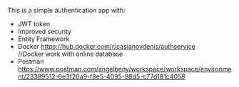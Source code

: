 This is a simple authentication app with:
- JWT token
- Improved security
- Entity Framework
- Docker https://hub.docker.com/r/casianovdenis/authservice
<br/>//Docker work with online database
- Postman https://www.postman.com/angelbeny/workspace/workspace/environment/23389512-6e3f20a9-f8e5-4095-98d5-c77d181c4058

